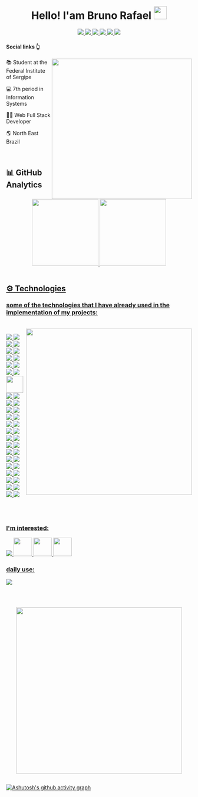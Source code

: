 <div align="center">
   <h1>
     Hello! I'am Bruno Rafael    
     <img src="https://media.giphy.com/media/hvRJCLFzcasrR4ia7z/giphy.gif" width="35px" height="35px">
   </h1>
</div>
 
<div align="center">
  <a href="https://twitter.com/DevBrunoRafael"> 
    <img src="https://img.shields.io/badge/Twitter-%231DA1F2.svg?style=for-the-badge&logo=Twitter&logoColor=white"/>
  </a>
  <a href="mailto:devbrunorafaell@gmail.com">
    <img src="https://img.shields.io/badge/Gmail-D14836?style=for-the-badge&logo=gmail&logoColor=white"/>
  </a>
  <a href="http://wa.me/5579998425258">
    <img src="https://img.shields.io/badge/WhatsApp-25D366?style=for-the-badge&logo=whatsapp&logoColor=white"/>
  </a>
  <a href="https://www.instagram.com/brunorafael_ns/">
    <img src="https://img.shields.io/badge/Instagram-E4405F?style=for-the-badge&logo=instagram&logoColor=white"/>
  </a>
  <a href="https://twitter.com/DevBrunoRafael">
    <img src="https://img.shields.io/badge/Telegram-2CA5E0?style=for-the-badge&logo=telegram&logoColor=white"/>
  </a>
  <a href="https://www.linkedin.com/in/bruno-rafael-955b9a234/">
    <img src="https://img.shields.io/badge/LinkedIn-0077B5?style=for-the-badge&logo=linkedin&logoColor=white"/>
  </a>
</div>


#### Social links :point_up_2:
<img src="https://github.com/mayankchaudhary26/Cool-Readme-ideas/blob/master/data/multi-screen.gif" min-width="380px" max-width="380px" width="380px" align="right">
 <div>
   <p>📚 Student at the Federal Institute of Sergipe</p>
   <p>💻 7th period in Information Systems</p> 
   <p>👨‍💻 Web Full Stack Developer</p>
   <p>🌎 North East Brazil </p>
 </div>
<br>

## :bar_chart: GitHub Analytics

<div align="center">
  <a href="https://github.com/BrunoRafael-01">
  <img height="180em" src="https://github-readme-stats.vercel.app/api?username=DevBrunoRafael&show_icons=true&theme=github_dark&include_all_commits=true&count_private=true">
  <img height="180em" src="https://github-readme-stats.vercel.app/api/top-langs/?username=DevBrunoRafael&layout=compact&langs_count=7&theme=github_dark">
</div><br>

  
##  :gear: Technologies
  
### some of the technologies that I have already used in the implementation of my projects:
<br>
 

<img src="https://raw.githubusercontent.com/MicaelliMedeiros/micaellimedeiros/master/image/computer-illustration.png" min-width="450px" max-width="450px" width="450px" align="right">
   
<p align="left">
    <img src="https://skillicons.dev/icons?i=postgres" />
    <img src="https://skillicons.dev/icons?i=mysql" />
    <img src="https://skillicons.dev/icons?i=mongodb" />
    <img src="https://skillicons.dev/icons?i=redis" />
    <img src="https://skillicons.dev/icons?i=hibernate" />
    <img src="https://skillicons.dev/icons?i=java" />
    <img src="https://skillicons.dev/icons?i=spring" />
    <img src="https://skillicons.dev/icons?i=git" />
    <img src="https://skillicons.dev/icons?i=rabbitmq" />
    <img src="https://skillicons.dev/icons?i=kafka" />
    <img src="https://skillicons.dev/icons?i=docker" />
    <img src="https://skillicons.dev/icons?i=bootstrap" />
    <img width="46" src="https://seeklogo.com/images/T/thymeleaf-logo-6E4D42A713-seeklogo.com.png">
    <img src="https://skillicons.dev/icons?i=html" />
    <img src="https://skillicons.dev/icons?i=css" />
    <img src="https://skillicons.dev/icons?i=sass" />
    <img src="https://skillicons.dev/icons?i=js" />
    <img src="https://skillicons.dev/icons?i=ts" />
    <img src="https://skillicons.dev/icons?i=express" />
    <img src="https://skillicons.dev/icons?i=nodejs" />
    <img src="https://skillicons.dev/icons?i=jest" />
    <img src="https://skillicons.dev/icons?i=nestjs" />
    <img src="https://skillicons.dev/icons?i=prisma" />
    <img src="https://skillicons.dev/icons?i=react" />
    <img src="https://skillicons.dev/icons?i=angular" />
    <img src="https://skillicons.dev/icons?i=vite" />
   <img src="https://skillicons.dev/icons?i=next" />
   <img src="https://skillicons.dev/icons?i=dart" />
   <img src="https://skillicons.dev/icons?i=flutter" />
    <img src="https://skillicons.dev/icons?i=styledcomponents" />
    <img src="https://skillicons.dev/icons?i=tailwind" />
    <img src="https://skillicons.dev/icons?i=firebase" />
    <img src="https://skillicons.dev/icons?i=linux" />
    <img src="https://skillicons.dev/icons?i=prometheus" />
    <img src="https://skillicons.dev/icons?i=grafana" />
    <img src="https://skillicons.dev/icons?i=graphql" />
    <img src="https://skillicons.dev/icons?i=heroku" />
   <img src="https://skillicons.dev/icons?i=selenium" />
   <img src="https://skillicons.dev/icons?i=dotnet" />
   <img src="https://skillicons.dev/icons?i=cs" />
   <img src="https://skillicons.dev/icons?i=aws" />
   <img src="https://skillicons.dev/icons?i=kubernetes" />
   <img src="https://skillicons.dev/icons?i=githubactions" />
          

</p>
</br>
</br>

### I'm interested:
<p align="left">
    <img src="https://skillicons.dev/icons?i=azure,jenkins" />
    <img width="50" src="https://img.icons8.com/fluency/1x/terraform.png" />
    <img width="50" src="https://img.icons8.com/color/1x/elasticsearch.png" />
    <img width="50" src="https://img.icons8.com/color/1x/kibana.png" />
</p>

### daily use:
<p align="left">
  <a href="https://skillicons.dev">
    <img src="https://skillicons.dev/icons?i=codepen,vercel,figma,idea,postman,vscode" />
  </a>
</p></br>

##

<div align="center">
    <img src="http://github-readme-streak-stats.herokuapp.com?user=DevBrunoRafael&theme=gotham&hide_border=true" width="450"/>
</div>

## 
[![Ashutosh's github activity graph](https://github-readme-activity-graph.vercel.app/graph?username=DevBrunoRafael&theme=github-compact)](https://github.com/ashutosh00710/github-readme-activity-graph)


